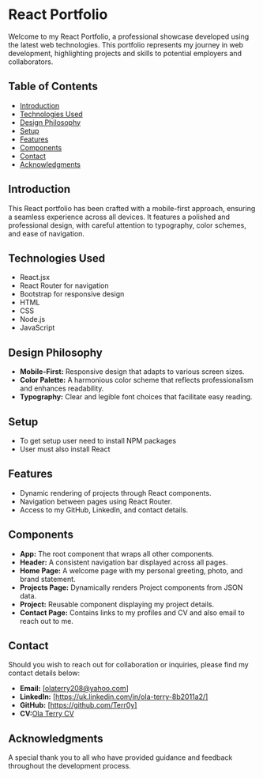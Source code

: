 # React Portfolio

Welcome to my React Portfolio, a professional showcase developed using the latest web technologies. This portfolio represents my journey in web development, highlighting projects and skills to potential employers and collaborators.

## Table of Contents

- [Introduction](#introduction)
- [Technologies Used](#technologies-used)
- [Design Philosophy](#design-philosophy)
- [Setup](#setup)
- [Features](#features)
- [Components](#components)
- [Contact](#contact)
- [Acknowledgments](#acknowledgments)

## Introduction

This React portfolio has been crafted with a mobile-first approach, ensuring a seamless experience across all devices. It features a polished and professional design, with careful attention to typography, color schemes, and ease of navigation.

## Technologies Used

- React.jsx
- React Router for navigation
- Bootstrap for responsive design
- HTML
- CSS
- Node.js
- JavaScript

## Design Philosophy

- **Mobile-First:** Responsive design that adapts to various screen sizes.
- **Color Palette:** A harmonious color scheme that reflects professionalism and enhances readability.
- **Typography:** Clear and legible font choices that facilitate easy reading.

## Setup

- To get setup user need to install NPM packages
- User must also install React

## Features

- Dynamic rendering of projects through React components.
- Navigation between pages using React Router.
- Access to my GitHub, LinkedIn, and contact details.


## Components

- **App:** The root component that wraps all other components.
- **Header:** A consistent navigation bar displayed across all pages.
- **Home Page:** A welcome page with my personal greeting, photo, and brand statement.
- **Projects Page:** Dynamically renders Project components from JSON data.
- **Project:** Reusable component displaying my project details.
- **Contact Page:** Contains links to my profiles and CV and also email to reach out to me.

## Contact


Should you wish to reach out for collaboration or inquiries, please find my contact details below:

- **Email:** [olaterry208@yahoo.com]
- **LinkedIn:** [https://uk.linkedin.com/in/ola-terry-8b2011a2/]
- **GitHub:** [https://github.com/Terr0y]
- **CV:**[Ola Terry CV](./cv/ola_terry_cv_2024.pdf)

## Acknowledgments

A special thank you to all who have provided guidance and feedback throughout the development process.
